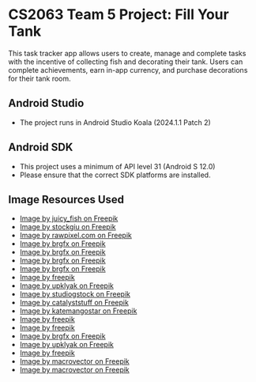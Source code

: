 # CS2063 Team 5 Project: Fill Your Tank
This task tracker app allows users to create, manage and complete tasks with the incentive of collecting fish and decorating their tank. Users can complete achievements, earn in-app currency, and purchase decorations for their tank room.

## Android Studio
* The project runs in Android Studio Koala (2024.1.1 Patch 2)

## Android SDK
* This project uses a minimum of API level 31 (Android S 12.0)
* Please ensure that the correct SDK platforms are installed.

## Image Resources Used
* <a href="https://www.freepik.com/free-vector/star-cartoon-style_92625195.htm#fromView=search&page=1&position=1&uuid=7692dce8-78f0-492d-9d35-7a073eda221c">Image by juicy_fish on Freepik</a>
* <a href="https://www.freepik.com/free-vector/dog-cartoon_5039168.htm#fromView=search&page=1&position=1&uuid=082523e2-7f6c-4823-a25f-48bf60fddce0&new_detail=true">Image by stockgiu on Freepik</a>
* <a href="https://www.freepik.com/free-vector/devices_2945063.htm#fromView=search&page=2&position=49&uuid=86425ca8-be46-4d88-aabc-53e4d102b31b&new_detail=true">Image by rawpixel.com on Freepik</a>
* <a href="https://www.freepik.com/free-vector/potted-plant-hanging-wall_4771152.htm#fromView=search&page=1&position=34&uuid=fb614ce8-db90-4724-967a-ec994a4a2cee&new_detail=true">Image by brgfx on Freepik</a>
* <a href="https://www.freepik.com/free-vector/plant-wooden-pot_4932777.htm#fromView=search&page=1&position=6&uuid=71ebb792-dbd6-4963-b55e-84bd7143e134&new_detail=true">Image by brgfx on Freepik</a>
* <a href="https://www.freepik.com/free-vector/collision-balls-white-background_28813964.htm#fromView=search&page=1&position=1&uuid=f22caa25-f99f-4dd5-97ed-63817b8643c2&new_detail=true">Image by brgfx on Freepik</a>
* <a href="https://www.freepik.com/free-vector/desk-lamp-gray-color-white-background_22743793.htm#fromView=search&page=1&position=2&uuid=6928718a-9a60-4f76-bd1f-8e7752b88dbd&new_detail=true">Image by brgfx on Freepik</a>
* <a href="https://www.freepik.com/free-vector/snowball-background_1426074.htm#fromView=search&page=1&position=9&uuid=c4bad7b2-86b5-467b-9b24-32711e604427&new_detail=true">Image by freepik</a>
* <a href="https://www.freepik.com/free-vector/sand-castles-set-isolated-white-background_199817623.htm#fromView=search&page=1&position=11&uuid=c449efe7-34c2-44a4-a8e3-2ed33b594bd5&new_detail=true">Image by upklyak on Freepik</a>
* <a href="https://www.freepik.com/free-vector/sea-life-seaweed-illustration_169534016.htm#fromView=search&page=1&position=12&uuid=62b9c9c0-4400-48f5-9c16-2a5fc4b85474&new_detail=true">Image by studiogstock on Freepik</a>
* <a href="https://www.freepik.com/free-vector/cute-diver-holding-treasure-cartoon-vector-icon-illustration-science-object-icon-isolated-flat_152154109.htm#fromView=search&page=1&position=50&uuid=cdffa2e2-5882-4d7f-b0b7-86da8cede2bc&new_detail=true">Image by catalyststuff on Freepik</a>
* <a href="https://www.freepik.com/free-vector/smiling-cactus-character-wearing-sunglasses-neon-sign_4553916.htm#fromView=search&page=1&position=52&uuid=0500162a-817d-4261-97e2-b36ef9e97da1&new_detail=true">Image by katemangostar on Freepik</a>
* <a href="https://www.freepik.com/free-vector/hand-drawn-flat-design-stack-books_24489690.htm#fromView=search&page=1&position=23&uuid=99420993-c7fe-4824-9c52-4e41815c4797&new_detail=true">Image by freepik</a>
* <a href="https://www.freepik.com/free-vector/boat-inside-bottle_879678.htm#fromView=search&page=1&position=0&uuid=f92a9f79-ac52-41c0-b63d-df45778d50c7&new_detail=true">Image by freepik</a>
* <a href="https://www.freepik.com/free-vector/cute-squid-listening-radio_30979040.htm#fromView=search&page=1&position=7&uuid=7293699f-0a2b-4a48-8e66-b65670d85b01&new_detail=true">Image by brgfx on Freepik</a>
* <a href="https://www.freepik.com/free-vector/plush-animals-funny-soft-toys-children_18481946.htm#fromView=search&page=1&position=16&uuid=661d6d18-7f70-40b3-8035-1d9b0491acc4&new_detail=true">Image by upklyak on Freepik</a>
* <a href="https://www.freepik.com/free-vector/hand-drawn-treasure-box-collection_2566737.htm#fromView=search&page=1&position=35&uuid=193e0be1-7591-407f-aa74-4d23ddbf4aef&new_detail=true">Image by freepik</a>
* <a href="https://www.freepik.com/free-vector/aquarium-fish-set-underwater-diving-fishes-isolated-white-background-color-sea-animal-illustration_13422901.htm#fromView=image_search_similar&page=5&position=10&uuid=cf61483a-14fc-4929-bd41-bbfc416cd2df">Image by macrovector on Freepik</a>
* <a href="https://www.freepik.com/free-vector/aquarium-underwater-cartoon-set_5971408.htm#fromView=image_search_similar&page=1&position=1&uuid=cf61483a-14fc-4929-bd41-bbfc416cd2df">Image by macrovector on Freepik</a>
